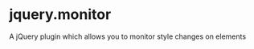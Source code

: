 jquery.monitor
==============

A jQuery plugin which allows you to monitor style changes on elements
